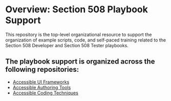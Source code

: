 # Overview: Section 508 Playbook Support
This repository is the top-level organizational resource to support the organization of example scripts, code, and self-paced training related to the Section 508 Developer and Section 508 Tester playbooks.  

## The playbook support is organized across the following repositories:  

* [Accessible UI Frameworks](https://github.com/akingkci/508-Test-Automation/tree/master/examples/pa11y)
* [Accessible Authoring Tools](https://github.com/akingkci/508-Test-Automation/tree/master/examples/pa11y)
* [Accessible Coding Techniques](https://github.com/akingkci/508-Test-Automation/tree/master/examples/pa11y)

